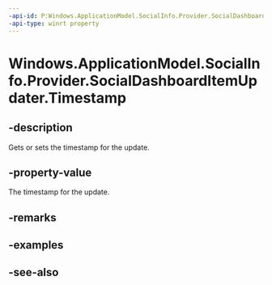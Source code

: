 ----api-id: P:Windows.ApplicationModel.SocialInfo.Provider.SocialDashboardItemUpdater.Timestamp
-api-type: winrt property
---<!-- Property syntaxpublic Windows.Foundation.DateTime Timestamp { get;  set; }--># Windows.ApplicationModel.SocialInfo.Provider.SocialDashboardItemUpdater.Timestamp## -descriptionGets or sets the timestamp for the update.## -property-valueThe timestamp for the update.## -remarks## -examples## -see-also